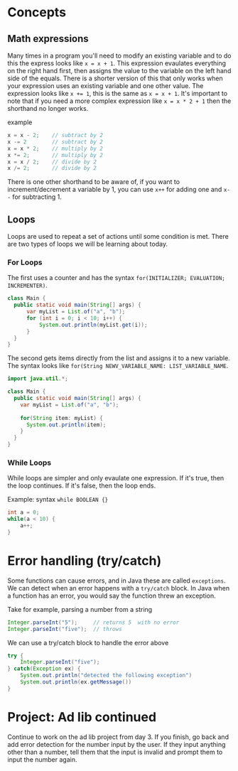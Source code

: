 # Concepts

## Math expressions
Many times in a program you'll need to modify an existing variable and to do this the express 
looks like `x = x + 1`. This expression evaulates everything on the right hand first, then assigns 
the value to the variable on the left hand side of the equals. There is a shorter version of this that 
only works when your expression uses an existing variable and one other value.  The expression looks 
like `x += 1`, this is the same as `x = x + 1`.  It's important to note that if you need a more
complex expression like `x = x * 2 + 1` then the shorthand no longer works.

example
```java
x = x - 2;    // subtract by 2
x -= 2        // subtract by 2
x = x * 2;    // multiply by 2
x *= 2;       // multiply by 2
x = x / 2;    // divide by 2
x /= 2;       // divide by 2
```

There is one other shorthand to be aware of, if you want to increment/decrement a variable by 1, you 
can use `x++` for adding one and `x--` for subtracting 1.

## Loops
Loops are used to repeat a set of actions until some condition is met. There are two types of loops 
we will be learning about today.

### For Loops
The first uses a counter and has the syntax `for(INITIALIZER; EVALUATION; INCREMENTER)`.
```java
class Main {
  public static void main(String[] args) {
      var myList = List.of("a", "b");
      for (int i = 0; i < 10; i++) {
          System.out.println(myList.get(i));
      }
  }
}
```

The second gets items directly from the list and assigns it to a new variable.  The syntax looks like `for(String NEWV_VARIABLE_NAME: LIST_VARIABLE_NAME`.
```java
import java.util.*;

class Main {
  public static void main(String[] args) {
    var myList = List.of("a", "b");
    
    for(String item: myList) {
      System.out.println(item);
    }
  }
}
```

### While Loops

While loops are simpler and only evaulate one expression.  If it's true, then the loop continues.  If it's false, then the loop ends.

Example: syntax `while BOOLEAN {}`
```java
int a = 0;
while(a < 10) {
    a++;
} 
```

# Error handling (try/catch)
Some functions can cause errors, and in Java these are called `exceptions`. We can detect when an 
error happens with a `try/catch` block.  In Java when a function has an error, you would say the 
function threw an exception.

Take for example, parsing a number from a string
```java
Integer.parseInt("5");     // returns 5  with no error
Integer.parseInt("five");  // throws
```

We can use a try/catch block to handle the error above
```java
try {
    Integer.parseInt("five");
} catch(Exception ex) {
    System.out.println("detected the following exception")
    System.out.println(ex.getMessage())
}
```

# Project: Ad lib continued
Continue to work on the ad lib project from day 3.  If you finish, go back and add error detection
for the number input by the user.  If they input anything other than a number, tell them that the 
input is invalid and prompt them to input the number again.